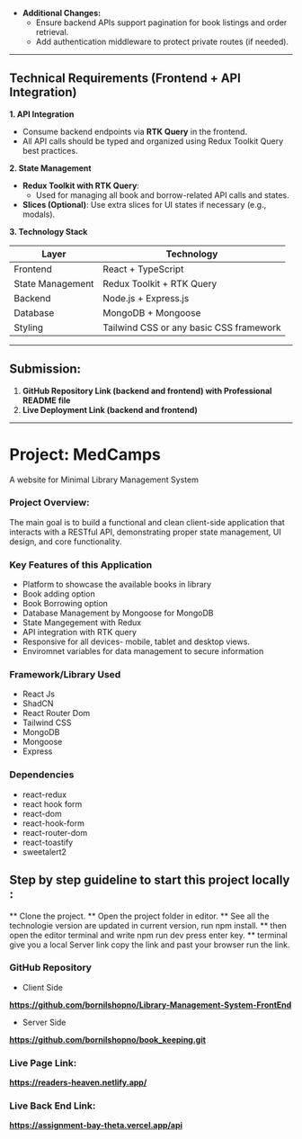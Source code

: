 
- **Additional Changes:**
    - Ensure backend APIs support pagination for book listings and order retrieval.
    - Add authentication middleware to protect private routes (if needed).


---

## **Technical Requirements (Frontend + API Integration)**

**1. API Integration**

- Consume backend endpoints via **RTK Query** in the frontend.
- All API calls should be typed and organized using Redux Toolkit Query best practices.

**2. State Management**

- **Redux Toolkit with RTK Query**:
    - Used for managing all book and borrow-related API calls and states.
- **Slices (Optional)**: Use extra slices for UI states if necessary (e.g., modals).

**3. Technology Stack**

| **Layer** | **Technology** |
| --- | --- |
| Frontend | React + TypeScript |
| State Management | Redux Toolkit + RTK Query |
| Backend | Node.js + Express.js |
| Database | MongoDB + Mongoose |
| Styling | Tailwind CSS or any basic CSS framework |

---

## **Submission:**

1. **GitHub Repository Link (backend and frontend) with Professional README file** 
2. **Live Deployment Link (backend and frontend)**

---


# Project: MedCamps
A website for Minimal Library Management System

### Project Overview:

The main goal is to build a functional and clean client-side application that interacts with a RESTful API, demonstrating proper state management, UI design, and core functionality.

### Key Features of this Application
* Platform to showcase the available books in library
* Book adding option
* Book Borrowing option
* Database Management by Mongoose for MongoDB
* State Mangegement with Redux
* API integration with RTK query
* Responsive for all devices- mobile, tablet and desktop views.
* Enviromnet variables for data management to secure information

### Framework/Library Used

* React Js
* ShadCN
* React Router Dom
* Tailwind CSS
* MongoDB
* Mongoose
* Express

### Dependencies
   * react-redux
   * react hook form
   * react-dom
   * react-hook-form
   * react-router-dom
   * react-toastify
   * sweetalert2


## Step by step guideline to start this project locally :
** Clone the project.
** Open the project folder in editor.
** See all the technologie version are updated in current version, run npm install.
** then open the editor terminal and write npm run dev press enter key.
** terminal give you a local Server link copy the link and past your browser run the link.

### GitHub Repository

* Client Side

**https://github.com/bornilshopno/Library-Management-System-FrontEnd**

* Server Side

**https://github.com/bornilshopno/book_keeping.git**

### Live Page Link:

**https://readers-heaven.netlify.app/**

### Live Back End Link:

**https://assignment-bay-theta.vercel.app/api**
